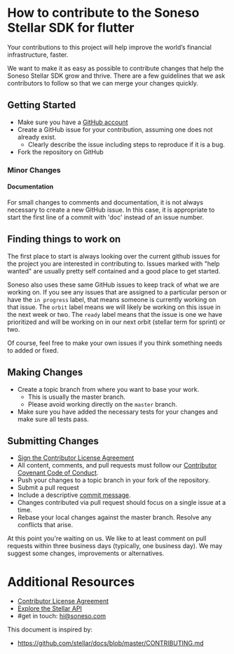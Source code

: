 # How to contribute to the Soneso Stellar SDK for flutter

Your contributions to this project will help improve the world’s financial
infrastructure, faster.

We want to make it as easy as possible to contribute changes that
help the Soneso Stellar SDK grow and thrive. There are a few guidelines that we
ask contributors to follow so that we can merge your changes quickly.

## Getting Started

* Make sure you have a [GitHub account](https://github.com/signup/free)
* Create a GitHub issue for your contribution, assuming one does not already exist.
  * Clearly describe the issue including steps to reproduce if it is a bug.
* Fork the repository on GitHub

### Minor Changes

#### Documentation

For small changes to comments and documentation, it is not
always necessary to create a new GitHub issue. In this case, it is
appropriate to start the first line of a commit with 'doc' instead of
an issue number.

## Finding things to work on

The first place to start is always looking over the current github issues for the project you are interested in contributing to. Issues marked with "help wanted" are usually pretty self contained and a good place to get started.

Soneso also uses these same GitHub issues to keep track of what we are working on. If you see any issues that are assigned to a particular person or have the `in progress` label, that means someone is currently working on that issue. The `orbit` label means we will likely be working on this issue in the next week or two. The `ready` label means that the issue is one we have prioritized and will be working on in our next orbit (stellar term for sprint) or two.

Of course, feel free to make your own issues if you think something needs to added or fixed.

## Making Changes

* Create a topic branch from where you want to base your work.
  * This is usually the master branch.
  * Please avoid working directly on the `master` branch.
* Make sure you have added the necessary tests for your changes and make sure all tests pass.

## Submitting Changes

* [Sign the Contributor License Agreement](https://goo.gl/forms/hS2KOI8d7WcelI892)
* All content, comments, and pull requests must follow our [Contributor Covenant Code of Conduct](https://github.com/Soneso/stellar-ios-mac-sdk/blob/master/CODE_OF_CONDUCT.md).
* Push your changes to a topic branch in your fork of the repository.
* Submit a pull request
 * Include a descriptive [commit message](https://github.com/erlang/otp/wiki/Writing-good-commit-messages).
 * Changes contributed via pull request should focus on a single issue at a time.
 * Rebase your local changes against the master branch. Resolve any conflicts that arise.

At this point you're waiting on us. We like to at least comment on pull requests within three
business days (typically, one business day). We may suggest some changes, improvements or alternatives.

# Additional Resources

* [Contributor License Agreement](https://goo.gl/forms/hS2KOI8d7WcelI892)
* [Explore the Stellar API](https://www.stellar.org/developers/learn/)
* #get in touch: hi@soneso.com

This document is inspired by:

* https://github.com/stellar/docs/blob/master/CONTRIBUTING.md
